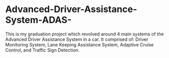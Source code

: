 # Advanced-Driver-Assistance-System-ADAS-
This is my graduation project which revolved around 4 main systems of the Advanced Driver Assistance System in a car. It comprised of: Driver Monitoring System, Lane Keeping Assistance System, Adaptive Cruise Control, and Traffic Sign Detection.

